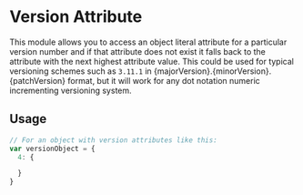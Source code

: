 # Version Attribute

This module allows you to access an object literal attribute for a particular version number and if that attribute
does not exist it falls back to the attribute with the next highest attribute value. This could be used for typical versioning
schemes such as `3.11.1` in {majorVersion}.{minorVersion}.{patchVersion} format, but it will work for any dot notation numeric incrementing versioning system.

## Usage

```javascript
// For an object with version attributes like this:
var versionObject = {
  4: {

  }
}
```
